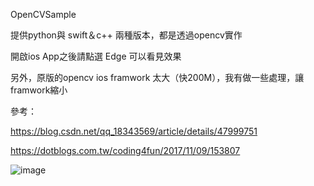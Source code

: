 OpenCVSample

提供python與 swift＆c++ 兩種版本，都是透過opencv實作

開啟ios App之後請點選 Edge 可以看見效果

另外，原版的opencv ios framwork 太大（快200M），我有做一些處理，讓framwork縮小

參考：

https://blog.csdn.net/qq_18343569/article/details/47999751

https://dotblogs.com.tw/coding4fun/2017/11/09/153807

![image](https://i.imgur.com/ETP6FaE.jpg)


